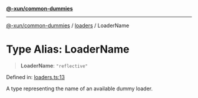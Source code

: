 [**@-xun/common-dummies**](../../README.md)

***

[@-xun/common-dummies](../../README.md) / [loaders](../README.md) / LoaderName

# Type Alias: LoaderName

> **LoaderName**: `"reflective"`

Defined in: [loaders.ts:13](https://github.com/Xunnamius/test-utils/blob/25cc06edbd1eb70099f3eebf1d0070499362b637/packages/common-dummies/src/loaders.ts#L13)

A type representing the name of an available dummy loader.
